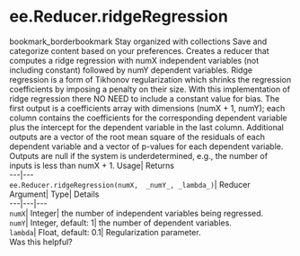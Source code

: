  
#  ee.Reducer.ridgeRegression
bookmark_borderbookmark Stay organized with collections  Save and categorize content based on your preferences.
Creates a reducer that computes a ridge regression with numX independent variables (not including constant) followed by numY dependent variables. Ridge regression is a form of Tikhonov regularization which shrinks the regression coefficients by imposing a penalty on their size. With this implementation of ridge regression there NO NEED to include a constant value for bias. 
The first output is a coefficients array with dimensions (numX + 1, numY); each column contains the coefficients for the corresponding dependent variable plus the intercept for the dependent variable in the last column. Additional outputs are a vector of the root mean square of the residuals of each dependent variable and a vector of p-values for each dependent variable. Outputs are null if the system is underdetermined, e.g., the number of inputs is less than numX + 1.
Usage| Returns  
---|---  
`ee.Reducer.ridgeRegression(numX,  _numY_, _lambda_)`| Reducer  
Argument| Type| Details  
---|---|---  
`numX`| Integer| the number of independent variables being regressed.  
`numY`| Integer, default: 1| the number of dependent variables.  
`lambda`| Float, default: 0.1| Regularization parameter.  
Was this helpful?

